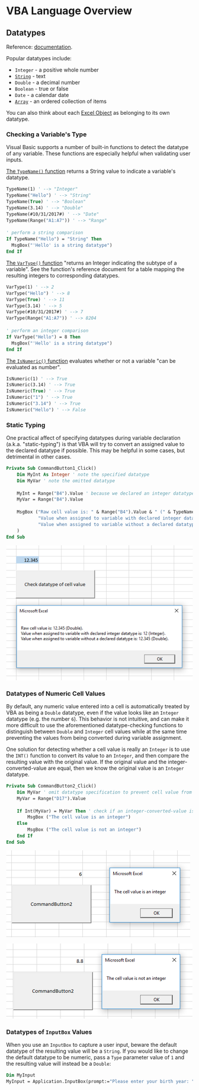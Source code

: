 # VBA Language Overview

## Datatypes

Reference: [documentation](https://msdn.microsoft.com/en-us/vba/language-reference-vba/articles/data-types).

Popular datatypes include:

  + `Integer` - a positive whole number
  + [`String`](datatypes/strings.md) - text
  + `Double` - a decimal number
  + `Boolean` - true or false
  + `Date` - a calendar date
  + [`Array`](datatypes/arrays.md) - an ordered collection of items

You can also think about each [Excel Object](/notes/visual-basic/excel-objects.md) as belonging to its own datatype.

### Checking a Variable's Type

Visual Basic supports a number of built-in functions to detect the datatype of any variable. These functions are especially helpful when validating user inputs.

[The `TypeName()` function](https://docs.microsoft.com/en-us/dotnet/visual-basic/programming-guide/language-features/early-late-binding/determining-object-type) returns a String value to indicate a variable's datatype.

```vb
TypeName(1) ' --> "Integer"
TypeName("Hello") ' --> "String"
TypeName(True) ' --> "Boolean"
TypeName(3.14) ' --> "Double"
TypeName(#10/31/2017#) ' --> "Date"
TypeName(Range("A1:A7")) ' --> "Range"

' perform a string comparison
If TypeName("Hello") = "String" Then
  MsgBox("'Hello' is a string datatype")
End If
```

[The `VarType()` function](https://support.office.com/en-us/article/VarType-Function-1e08636c-1892-40c2-aff3-2b894389e82d) "returns an Integer indicating the subtype of a variable". See the function's reference document for a table mapping the resulting integers to corresponding datatypes.

```vb
VarType(1) ' --> 2
VarType("Hello") ' --> 8
VarType(True) ' --> 11
VarType(3.14) ' --> 5
VarType(#10/31/2017#) ' --> 7
VarType(Range("A1:A7")) ' --> 8204

' perform an integer comparison
If VarType("Hello") = 8 Then
  MsgBox("'Hello' is a string datatype")
End If
```

[The `IsNumeric()` function](https://msdn.microsoft.com/en-us/vba/language-reference-vba/articles/isnumeric-function) evaluates whether or not a variable "can be evaluated as number".

```vb
IsNumeric(1) ' --> True
IsNumeric(3.14) ' --> True
IsNumeric(True) ' --> True
IsNumeric("1") ' --> True
IsNumeric("3.14") ' --> True
IsNumeric("Hello") ' --> False
```

### Static Typing

One practical affect of specifying datatypes during variable declaration (a.k.a. "static-typing") is that VBA will try to convert an assigned value to the declared datatype if possible. This may be helpful in some cases, but detrimental in other cases.

```vb
Private Sub CommandButton1_Click()
    Dim MyInt As Integer ' note the specified datatype
    Dim MyVar ' note the omitted datatype

    MyInt = Range("B4").Value ' because we declared an integer datatype above, this assignment will convert the value to an integer
    MyVar = Range("B4").Value

    MsgBox ("Raw cell value is: " & Range("B4").Value & " (" & TypeName(Range("B4").Value) & ")." & vbNewLine & _
            "Value when assigned to variable with declared integer datatype is: " & MyInt & " (" & TypeName(MyInt) & ")." & vbNewLine & _
            "Value when assigned to variable without a declared datatype is: " & MyVar & " (" & TypeName(MyVar) & ")." _
    )
End Sub
```

![a message box showing the raw value as 12.345 (Double), the value when assigned to an integer variable as 12.345 (Integer), and the value when assigned to a variable with non-declared dataype is 12.345 (Double)](datatypes/datatype-checking.png)

### Datatypes of Numeric Cell Values

By default, any numeric value entered into a cell is automatically treated by VBA as being a `Double` datatype, even if the value looks like an `Integer` datatype (e.g. the number `6`). This behavior is not intuitive, and can make it more difficult to use the aforementioned datatype-checking functions to distinguish between `Double` and `Integer` cell values while at the same time preventing the values from being converted during variable assignment.

One solution for detecting whether a cell value is really an `Integer` is to use the `INT()` function to convert its value to an `Integer`, and then compare the resulting value with the original value. If the original value and the integer-converted-value are equal, then we know the original value is an `Integer` datatype.

```vb
Private Sub CommandButton2_Click()
    Dim MyVar ' omit datatype specification to prevent cell value from being converted when assigned
    MyVar = Range("D17").Value

    If Int(MyVar) = MyVar Then ' check if an integer-converted-value is the same as the original value
        MsgBox ("The cell value is an integer")
    Else
        MsgBox ("The cell value is not an integer")
    End If
End Sub
```

![a screenshot of a cell value of 6 and a message box that reads "The cell value is an integer" ](datatypes/cell-value-integer-detection-affirmative.png)

![a screenshot of a cell value of 8.8 and a message box that reads "The cell value is not an integer"](datatypes/cell-value-integer-detection-negative.png)

### Datatypes of `InputBox` Values

When you use an `InputBox` to capture a user input, beware the default datatype of the resulting value will be a `String`. If you would like to change the default datatype to be numeric, pass a `Type` parameter value of `1` and the resulting value will instead be a `Double`:

```vb
Dim MyInput
MyInput = Application.InputBox(prompt:="Please enter your birth year: ", Type:=1)
```
